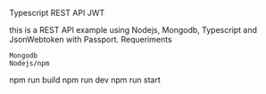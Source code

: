 Typescript REST API JWT

this is a REST API example using Nodejs, Mongodb, Typescript and JsonWebtoken with Passport.
Requeriments

    Mongodb
    Nodejs/npm


npm run build
npm run dev
npm run start